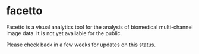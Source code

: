 # facetto
Facetto is a visual analytics tool for the analysis of biomedical multi-channel image data.
It is not yet available for the public. 

Please check back in a few weeks for updates on this status.

